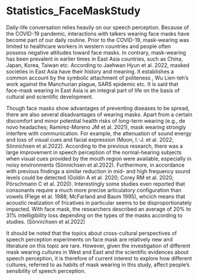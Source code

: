 # Statistics_FaceMaskStudy
Daily-life conversation relies heavily on our speech perception. Because of the COVID-19 pandemic, interactions with talkers wearing face masks have become part of our daily routine. Prior to the COVID-19, mask-wearing was limited to healthcare workers in western countries and people often possess negative attitudes toward face masks. In contrary, mask-wearing has been prevalent in earlier times in East Asia countries, such as China, Japan, Korea, Taiwan etc. According to Jaehwan Hyun et al. 2022, masked societies in East Asia have their history and meaning. It establishes a common account by the symbolic attachment of politeness , Wu Lien-teh’s work against the Manchurian plague, SARS epidemic etc. It is said that face-mask wearing in East Asia is an integral part of life on the basis of cultural and scientific development.

Though face masks show advantages of preventing diseases to be spread, there are also several disadvantages of wearing masks. Apart from a certain discomfort and minor potential health risks of long-term wearing (e.g., de novo headaches; Ramirez-Moreno JM et al. 2021), mask wearing strongly interfere with communication. For example, the attenuation of sound energy and loss of visual cues and facial expression (Moon, I.-J. et al. 2022; Sönnichsen et al.2022). According to the previous research, there was a large improvement in speech perception of the normal-hearing subjects when visual cues provided by the mouth region were available, especially in noisy environments (Sönnichsen et al.2022). Furthermore, in accordance with previous findings a similar reduction in mid- and high frequency sound levels could be detected (Goldin A et al. 2020; Corey RM et al. 2020; Pörschmann C et al. 2020). Interestingly some studies even reported that consonants require a much more precise articulatory configuration than vowels (Flege et al. 1988; McFarland and Baum 1995), whcich means that acoustic realization of fricatives in particular seems to be disproportionately impacted. With face mask, the researchers described an average of 20% to 31% intelligibility loss depending on the types of the masks according to studies. (Sönnichsen et al.2022)

It should be noted that the topics about cross-cultural perspectives of speech perception experiments on face mask are relatively new and literature on this topic are rare. However, given the investigation of different mask wearing cultures in West and East and the scientific evidences about speech perception, it is therefore of current interest to explore how different cultures, referred to as habits of mask wearing in this study, affect people’s sensibility of speech perception.
